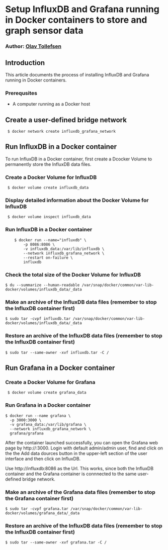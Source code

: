 # Setup InfluxDB and Grafana running in Docker containers to store and graph sensor data 
### Author: [Olav Tollefsen](https://www.linkedin.com/in/olavtollefsen/)

## Introduction

This article documents the process of installing InfluxDB and Grafana running in Docker containers.

### Prerequsites

- A computer running as a Docker host

## Create a user-defined bridge network
```
 $ docker network create influxdb_grafana_network
```

## Run InfluxDB in a Docker container

To run InfluxDB in a Docker container, first create a Dcocker Volume to permanently store the InfluxDB data files.

### Create a Docker Volume for InfluxDB

```
 $ docker volume create influxdb_data
```

### Display detailed information about the Docker Volume for InfluxDB

```
 $ docker volume inspect influxdb_data
```

### Run InfluxDB in a Docker container

```
    $ docker run --name="influxdb" \
        -p 8086:8086 \
        -v influxdb_data:/var/lib/influxdb \
        --network influxdb_grafana_network \
        --restart on-failure \
        influxdb
```

### Check the total size of the Docker Volume for InfluxDB

```
$ du --summarize --human-readable /var/snap/docker/common/var-lib-docker/volumes/influxdb_data/_data
```

### Make an archive of the InfluxDB data files (remember to stop the InfluxDB container first)

```
$ sudo tar -cvpf influxdb.tar /var/snap/docker/common/var-lib-docker/volumes/influxdb_data/_data
```

### Restore an archive of the InfluxDB data files (remember to stop the InfluxDB container first)

```
$ sudo tar --same-owner -xvf influxdb.tar -C / 
```

## Run Grafana in a Docker container

### Create a Docker Volume for Grafana

```
 $ docker volume create grafana_data
```

### Run Grafana in a Docker container

```
$ docker run --name grafana \
  -p 3000:3000 \
  -v grafana_data:/var/lib/grafana \
  --network influxdb_grafana_network \
  grafana/grafana
```

After the container launched successfully, you can open the Grafana web page by http://<Ip address of Docker host>:3000. Login with default admin/admin user, find and click on the the Add data dources button in the upper-left section of the user interface and then click on InfluxDB.

Use http://influxdb:8086 as the Url. This works, since both the InfluxDB container and the Grafana container is connnected to the same user-defined bridge network.

### Make an archive of the Grafana data files (remember to stop the Grafana container first)

```
$ sudo tar -cvpf grafana.tar /var/snap/docker/common/var-lib-docker/volumes/grafana_data/_data
```

### Restore an archive of the InfluxDB data files (remember to stop the InfluxDB container first)

```
$ sudo tar --same-owner -xvf grafana.tar -C / 
```

